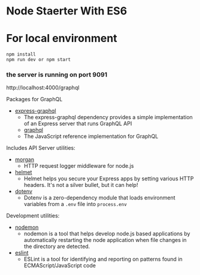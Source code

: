 # Node Staerter With ES6

# For local environment

```
npm install
npm run dev or npm start
```

### the server is running on port 9091

http://localhost:4000/graphql

Packages for GraphQL

- [express-graphql](https://www.npmjs.com/package/express-graphql)
  - The express-graphql dependency provides a simple implementation of an Express server that runs GraphQL API
  - [graphql](https://www.npmjs.com/package/graphql)
  - The JavaScript reference implementation for GraphQL

Includes API Server utilities:

- [morgan](https://www.npmjs.com/package/morgan)
  - HTTP request logger middleware for node.js
- [helmet](https://www.npmjs.com/package/helmet)
  - Helmet helps you secure your Express apps by setting various HTTP headers. It's not a silver bullet, but it can help!
- [dotenv](https://www.npmjs.com/package/dotenv)
  - Dotenv is a zero-dependency module that loads environment variables from a `.env` file into `process.env`

Development utilities:

- [nodemon](https://www.npmjs.com/package/nodemon)
  - nodemon is a tool that helps develop node.js based applications by automatically restarting the node application when file changes in the directory are detected.
- [eslint](https://www.npmjs.com/package/eslint)
  - ESLint is a tool for identifying and reporting on patterns found in ECMAScript/JavaScript code
